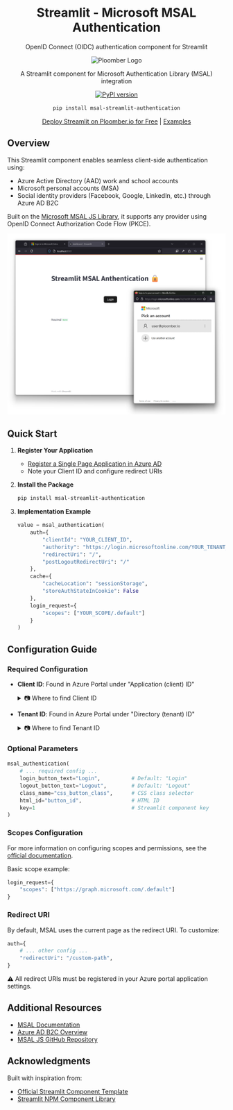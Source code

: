<div align="center">
  <h1 align="center"><b>Streamlit - Microsoft MSAL Authentication</b></h1>
  <p align="center"> OpenID Connect (OIDC) authentication component for Streamlit </p>
  <img width="100" height="100" src="https://avatars.githubusercontent.com/u/60114551?s=200&v=4" alt="Ploomber Logo">

  A Streamlit component for Microsoft Authentication Library (MSAL) integration

  [![PyPI version](https://badge.fury.io/py/msal-streamlit-authentication.svg)](https://badge.fury.io/py/msal-streamlit-authentication)

  ```bash
  pip install msal-streamlit-authentication
  ```

  [Deploy Streamlit on Ploomber.io for Free](https://platform.ploomber.io/register/?utm_source=dash-mui&utm_medium=github) | [Examples](./example/)
</div>

## Overview

This Streamlit component enables seamless client-side authentication using:
- Azure Active Directory (AAD) work and school accounts
- Microsoft personal accounts (MSA)
- Social identity providers (Facebook, Google, LinkedIn, etc.) through Azure AD B2C

Built on the [Microsoft MSAL JS Library](https://github.com/AzureAD/microsoft-authentication-library-for-js/tree/dev/lib/msal-browser), it supports any provider using OpenID Connect Authorization Code Flow (PKCE).

<div align="center">
  <img src="example/imgs/signin.png" alt="Sign In Example" width="600">
</div>

## Quick Start

1. **Register Your Application**
   - [Register a Single Page Application in Azure AD](https://docs.microsoft.com/en-us/azure/active-directory/develop/scenario-spa-app-registration)
   - Note your Client ID and configure redirect URIs

2. **Install the Package**
   ```bash
   pip install msal-streamlit-authentication
   ```

3. **Implementation Example**
   ```python
   value = msal_authentication(
       auth={
           "clientId": "YOUR_CLIENT_ID",
           "authority": "https://login.microsoftonline.com/YOUR_TENANT_ID",
           "redirectUri": "/",
           "postLogoutRedirectUri": "/"
       },
       cache={
           "cacheLocation": "sessionStorage",
           "storeAuthStateInCookie": False
       },
       login_request={
           "scopes": ["YOUR_SCOPE/.default"]
       }
   )
   ```

## Configuration Guide

### Required Configuration
- **Client ID**: Found in Azure Portal under "Application (client) ID"
  <details>
    <summary>📷 Where to find Client ID</summary>
    <img src="example/imgs/client_id.png" alt="Client ID Location">
  </details>

- **Tenant ID**: Found in Azure Portal under "Directory (tenant) ID"
  <details>
    <summary>📷 Where to find Tenant ID</summary>
    <img src="example/imgs/tenant_id.png" alt="Tenant ID Location">
  </details>

### Optional Parameters
```python
msal_authentication(
    # ... required config ...
    login_button_text="Login",          # Default: "Login"
    logout_button_text="Logout",        # Default: "Logout"
    class_name="css_button_class",      # CSS class selector
    html_id="button_id",                # HTML ID
    key=1                               # Streamlit component key
)
```

### Scopes Configuration
For more information on configuring scopes and permissions, see the [official documentation](https://learn.microsoft.com/en-us/entra/identity-platform/scopes-oidc).

Basic scope example:
```python
login_request={
    "scopes": ["https://graph.microsoft.com/.default"]
}
```

### Redirect URI
By default, MSAL uses the current page as the redirect URI. To customize:
```python
auth={
    # ... other config ...
    "redirectUri": "/custom-path",
}
```
⚠️ All redirect URIs must be registered in your Azure portal application settings.

## Additional Resources
- [MSAL Documentation](https://learn.microsoft.com/en-us/azure/active-directory/develop/msal-overview)
- [Azure AD B2C Overview](https://docs.microsoft.com/azure/active-directory-b2c/active-directory-b2c-overview#identity-providers)
- [MSAL JS GitHub Repository](https://github.com/AzureAD/microsoft-authentication-library-for-js/tree/dev/lib/msal-browser)

## Acknowledgments
Built with inspiration from:
- [Official Streamlit Component Template](https://github.com/streamlit/component-template)
- [Streamlit NPM Component Library](https://github.com/streamlit/streamlit/tree/develop/component-lib)
